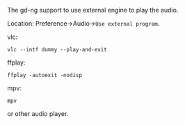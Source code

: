 The gd-ng support to use external engine to play the audio.

Location: Preference->Audio->`Use external program`.


vlc:
```
vlc --intf dummy --play-and-exit
```

ffplay:
```
ffplay -autoexit -nodisp
```


mpv:
```
mpv
```

or other audio player.
